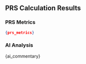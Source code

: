 ## PRS Calculation Results

### PRS Metrics
```json
{prs_metrics}
```

### AI Analysis
{ai_commentary} 
